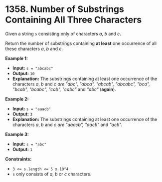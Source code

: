 # 1358. Number of Substrings Containing All Three Characters

Given a string `s` consisting only of characters _a_, _b_ and _c_.

Return the number of substrings containing **at least** one occurrence of all these characters _a_, _b_ and _c_.

**Example 1:**

* **Input:** `s = "abcabc"`
* **Output:** `10`
* **Explanation:** The substrings containing at least one occurrence of the characters _a_, _b_ and _c are "_abc_", "_abca_", "_abcab_", "_abcabc_", "_bca_", "_bcab_", "_bcabc_", "_cab_", "_cabc_"_ and _"_abc_"_ (**again**).

**Example 2:**

* **Input:** `s = "aaacb"`
* **Output:** `3`
* **Explanation:** The substrings containing at least one occurrence of the characters _a_, _b_ and _c are "_aaacb_", "_aacb_"_ and _"_acb_"._

**Example 3:**

* **Input:** `s = "abc"`
* **Output:** `1`

**Constraints:**

*   `3 <= s.length <= 5 x 10^4`
*   `s` only consists of _a_, _b_ or _c_ characters.
